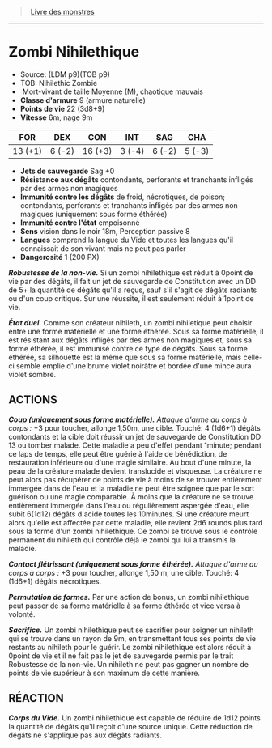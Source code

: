 ﻿> [Livre des monstres](tome_of_beasts_old.md)

---

# Zombi Nihilethique

- Source: (LDM p9)(TOB p9)
- TOB: Nihilethic Zombie
-  Mort-vivant de taille Moyenne (M), chaotique mauvais
- **Classe d'armure** 9 (armure naturelle)
- **Points de vie** 22 (3d8+9)
- **Vitesse** 6m, nage 9m

|FOR|DEX|CON|INT|SAG|CHA|
|---|---|---|---|---|---|
|13 (+1)|6 (-2)|16 (+3)|3 (-4)|6 (-2)|5 (-3)|

- **Jets de sauvegarde** Sag +0
- **Résistance aux dégâts** contondants, perforants et tranchants infligés par des armes non magiques
- **Immunité contre les dégâts** de froid, nécrotiques, de poison; contondants, perforants et tranchants infligés par des armes non magiques (uniquement sous forme éthérée)
- **Immunité contre l'état** empoisonné
- **Sens** vision dans le noir 18m, Perception passive 8
- **Langues** comprend la langue du Vide et toutes les langues qu'il connaissait de son vivant mais ne peut pas parler
- **Dangerosité** 1 (200 PX)

**_Robustesse de la non-vie._** Si un zombi nihilethique est réduit à 0point de vie par des dégâts, il fait un jet de sauvegarde de Constitution avec un DD de 5+ la quantité de dégâts qu'il a reçus, sauf s'il s'agit de dégâts radiants ou d'un coup critique. Sur une réussite, il est seulement réduit à 1point de vie.

**_État duel._** Comme son créateur nihileth, un zombi nihiletique peut choisir entre une forme matérielle et une forme éthérée. Sous sa forme matérielle, il est résistant aux dégâts infligés par des armes non magiques et, sous sa forme éthérée, il est immunisé contre ce type de dégâts. Sous sa forme éthérée, sa silhouette est la même que sous sa forme matérielle, mais celle-ci semble emplie d'une brume violet noirâtre et bordée d'une mince aura violet sombre.

## ACTIONS

**_Coup (uniquement sous forme matérielle)._** _Attaque d'arme au corps à corps :_ +3 pour toucher, allonge 1,50m, une cible. Touché: 4 (1d6+1) dégâts contondants et la cible doit réussir un jet de sauvegarde de Constitution DD 13 ou tomber malade. Cette maladie a peu d'effet pendant 1minute; pendant ce laps de temps, elle peut être guérie à l'aide de bénédiction, de restauration inférieure ou d'une magie similaire. Au bout d'une minute, la peau de la créature malade devient translucide et visqueuse. La créature ne peut alors pas récupérer de points de vie à moins de se trouver entièrement immergée dans de l'eau et la maladie ne peut être soignée que par le sort guérison ou une magie comparable. À moins que la créature ne se trouve entièrement immergée dans l'eau ou régulièrement aspergée d'eau, elle subit 6(1d12) dégâts d'acide toutes les 10minutes. Si une créature meurt alors qu'elle est affectée par cette maladie, elle revient 2d6 rounds plus tard sous la forme d'un zombi nihilethique. Ce zombi se trouve sous le contrôle permanent du nihileth qui contrôle déjà le zombi qui lui a transmis la maladie.

**_Contact flétrissant (uniquement sous forme éthérée)._** _Attaque d'arme au corps à corps :_ +3 pour toucher, allonge 1,50 m, une cible. Touché: 4 (1d6+1) dégâts nécrotiques.

**_Permutation de formes._** Par une action de bonus, un zombi nihilethique peut passer de sa forme matérielle à sa forme éthérée et vice versa à volonté.

**_Sacrifice._** Un zombi nihilethique peut se sacrifier pour soigner un nihileth qui se trouve dans un rayon de 9m, en transmettant tous ses points de vie restants au nihileth pour le guérir. Le zombi nihilethique est alors réduit à 0point de vie et il ne fait pas le jet de sauvegarde permis par le trait Robustesse de la non-vie. Un nihileth ne peut pas gagner un nombre de points de vie supérieur à son maximum de cette manière.

## RÉACTION

**_Corps du Vide._** Un zombi nihilethique est capable de réduire de 1d12 points la quantité de dégâts qu'il reçoit d'une source unique. Cette réduction de dégâts ne s'applique pas aux dégâts radiants.

